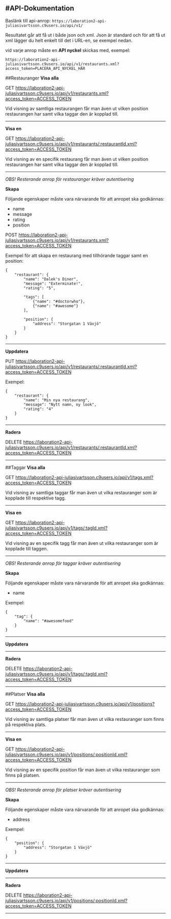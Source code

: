 #API-Dokumentation
-------------------------------

Baslänk till api-anrop: `https://laboration2-api-juliasivartsson.c9users.io/api/v1/`

Resultatet går att få ut i både json och xml. Json är standard och för att få ut xml lägger du helt enkelt till det i URL-en, se exempel nedan.

vid varje anrop måste en **API nyckel** skickas med, exempel:

`
https://laboration2-api-juliasivartsson.c9users.io/api/v1/restaurants.xml?access_token=PLACERA_API_NYCKEL_HÄR
`

##Restauranger
**Visa alla**

GET https://laboration2-api-juliasivartsson.c9users.io/api/v1/restaurants.xml?access_token=ACCESS_TOKEN

Vid visning av samtliga restaurangen får man även ut vilken position restaurangen har samt vilka taggar den är kopplad till.

--------------

**Visa en**

GET https://laboration2-api-juliasivartsson.c9users.io/api/v1/restaurants/:restaurantId.xml?access_token=ACCESS_TOKEN

Vid visning av en specifik restaurang får man även ut vilken position restaurangen har samt vilka taggar den är kopplad till.

--------------

*OBS! Resterande anrop för restauranger kräver autentisering*

**Skapa**

Följande egenskaper måste vara närvarande för att anropet ska godkännas:
* name
* message
* rating
* position

POST https://laboration2-api-juliasivartsson.c9users.io/api/v1/restaurants.xml?access_token=ACCESS_TOKEN

Exempel för att skapa en restaurang med tillhörande taggar samt en position:


```
{
    "restaurant": {
        "name": "Dalek's Diner",
        "message": "Exterminate!",
        "rating": "5",
    
        "tags": [
            {"name": "#doctorwho"},
            {"name": "#awesome"}
        ],
    
        "position": {
            "address": "Storgatan 1 Växjö"
        }
    }
}
```

--------------

**Uppdatera**

PUT https://laboration2-api-juliasivartsson.c9users.io/api/v1/restaurants/:restaurantId.xml?access_token=ACCESS_TOKEN

Exempel:

```
{
    "restaurant": {
        "name": "Min nya restaurang",
        "message": "Nytt namn, ny look",
        "rating": "4"
    }
}
```

--------------

**Radera**

DELETE https://laboration2-api-juliasivartsson.c9users.io/api/v1/restaurants/:restaurantId.xml?access_token=ACCESS_TOKEN

--------------

##Taggar
**Visa alla**

GET https://laboration2-api-juliasivartsson.c9users.io/api/v1/tags.xml?access_token=ACCESS_TOKEN

Vid visning av samtliga taggar får man även ut vilka restauranger som är kopplade till respektive tagg.

--------------

**Visa en**

GET https://laboration2-api-juliasivartsson.c9users.io/api/v1/tags/:tagId.xml?access_token=ACCESS_TOKEN

Vid visning av en specifik tagg får man även ut vilka restauranger som är kopplade till taggen.

--------------

*OBS! Resterande anrop för taggar kräver autentisering*

**Skapa**

Följande egenskaper måste vara närvarande för att anropet ska godkännas:
* name

Exempel:

```
{
    "tag": {
        "name": "#awesomefood"
    }
}
```

--------------

**Uppdatera**

--------------

**Radera**

DELETE https://laboration2-api-juliasivartsson.c9users.io/api/v1/tags/:tagId.xml?access_token=ACCESS_TOKEN

--------------

##Platser
**Visa alla**

GET https://laboration2-api-juliasivartsson.c9users.io/api/v1/positions?access_token=ACCESS_TOKEN

Vid visning av samtliga platser får man även ut vilka restauranger som finns på respektiva plats.

--------------

**Visa en**

GET https://laboration2-api-juliasivartsson.c9users.io/api/v1/positions/:positionId.xml?access_token=ACCESS_TOKEN

Vid visning av en specifik position får man även ut vilka restauranger som finns på platsen.

--------------

*OBS! Resterande anrop för platser kräver autentisering*

**Skapa**

Följande egenskaper måste vara närvarande för att anropet ska godkännas:
* address

Exempel:
```
{
    "position": {
        "address": "Storgatan 1 Växjö"
    }
}
```

--------------

**Uppdatera**

--------------

**Radera**

DELETE https://laboration2-api-juliasivartsson.c9users.io/api/v1/positions/:positionId.xml?access_token=ACCESS_TOKEN

--------------
